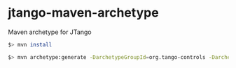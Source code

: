 # jtango-maven-archetype
Maven archetype for JTango

```bash
$> mvn install

$> mvn archetype:generate -DarchetypeGroupId=org.tango-controls -DarchetypeArtifactId=jtango-maven-archetype -DarchetypeVersion=1.0-SNAPSHOT
```
